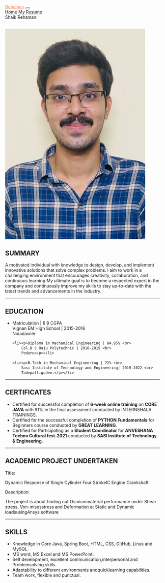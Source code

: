 <!DOCTYPE html>
<html lang="en">
<head>
    <meta charset="UTF-8">
    <meta http-equiv="X-UA-Compatible" content="IE=edge">
    <meta name="viewport" content="width=device-width, initial-scale=1.0">
    <title>Rehaman Resume</title>
    <link rel="stylesheet" href="./Style.css">
    <link href="https://cdn.jsdelivr.net/npm/bootstrap@5.3.0-alpha3/dist/css/bootstrap.min.css" rel="stylesheet" integrity="sha384-KK94CHFLLe+nY2dmCWGMq91rCGa5gtU4mk92HdvYe+M/SXH301p5ILy+dN9+nJOZ" crossorigin="anonymous">
    <link rel="preconnect" href="https://fonts.googleapis.com">
    <link rel="preconnect" href="https://fonts.gstatic.com" crossorigin>
    <link href="https://fonts.googleapis.com/css2?family=Lobster&display=swap" rel="stylesheet">
    <link rel="preconnect" href="https://fonts.googleapis.com">
    <link rel="preconnect" href="https://fonts.gstatic.com" crossorigin>
    <link href="https://fonts.googleapis.com/css2?family=Merriweather+Sans:ital,wght@1,700&display=swap" rel="stylesheet">
    <link rel="stylesheet" href="https://cdnjs.cloudflare.com/ajax/libs/font-awesome/4.7.0/css/font-awesome.min.css">
    <link rel="preconnect" href="https://fonts.googleapis.com">
    <link rel="preconnect" href="https://fonts.gstatic.com" crossorigin>
    <link href="https://fonts.googleapis.com/css2?family=Acme&family=Castoro+Titling&family=Pacifico&family=Satisfy&family=Vollkorn:ital@1&display=swap" rel="stylesheet">
    <script src="https://cdn.jsdelivr.net/npm/bootstrap@5.3.0-alpha3/dist/js/bootstrap.bundle.min.js" integrity="sha384-ENjdO4Dr2bkBIFxQpeoTz1HIcje39Wm4jDKdf19U8gI4ddQ3GYNS7NTKfAdVQSZe" crossorigin="anonymous"></script>
</head>
<body>
    <section>
        <nav class="navbar navbar-expand-lg bg-body-tertiary" id="navbg">
            <div class="container-fluid">
              <a class="navbar-brand" href="#" style="color: #FF7F50; font-family: 'Acme', sans-serif;">Rehaman</a>
                <button class="navbar-toggler" type="button" data-bs-toggle="collapse" data-bs-target="#navbarNavAltMarkup" aria-controls="navbarNavAltMarkup" aria-expanded="false" aria-label="Toggle navigation">
                  <span class="navbar-toggler-icon"></span>
                </button>
            <div class="collapse navbar-collapse" id="navbarNavAltMarkup">
            <div class="navbar-nav">
                <a id="border" class="nav-link" href="https://rehaman-shaik.github.io/Portfolio/">Home</a>
                <a class="nav-link active" href="https://rehaman-shaik.github.io/Resume/">My Resume</a>
            </div>
          </nav>
    </section>

<section id="padding">
<footer>Shaik Rehaman</footer>    
<h1></h1>

<img src="./My photo Resized 23.jpg" alt="My Photo">

<h2>SUMMARY</h2>
    <p id="padding" >A motivated individual with
    knowledge to design, develop, and
    implement innovative solutions that
    solve complex problems. I aim to
    work in a challenging environment
    that encourages creativity, collaboration, and continuous
    learning.My ultimate goal is to
    become a respected expert in the
    company and continuously improve
    my skills to stay up-to-date with the
    latest trends and advancements in the
    industry.</p>

<hr>

<h2>EDUCATION</h2>
<ul>
    <li><p> Matriculation | 8.8 CGPA <br> 
        Vignan EM High School | 2015-2016 <br>
        Nidadavole</p></li>

    <li><p>Diploma in Mechanical Engineering | 84.95% <br> 
        Col.D S Raju Polytechnic | 2016-2019 <br>
        Poduru</p></li>

    <li><p>B.Tech in Mechanical Engineering | 72% <br>
        Sasi Institute of Technology and Engineering| 2019-2022 <br>
        Tadepalligudem.</p></li>
</ul>


<hr>    

<h2>CERTIFICATES</h2>

<ul>
    <li>Certified for successful completion of <span style="font-weight: bold;">6-week online training</span> on <span style="font-weight: bold;">CORE JAVA</span> with <span>91%</span> in the final assessment conducted by <span style="font-weight: bold;"></span>INTERNSHALA TRAININGS.</li>
    <li>Certified for the successful completion of <span style="font-weight: bold;">PYTHON Fundamentals</span> for Beginners course conducted by <span style="font-weight: bold;">GREAT LEARNING</span>.</li>
    </li>
    <li>Certified for Participating as a <span style="font-weight: bold;">Student Coordinator</span> for <span style="font-weight: bold;">ANVESHANA Techno Cultural fest-2021</span> conducted by <span style="font-weight: bold;">SASI Institute of Technology & Engineering</span>.</li>
</ul>

<hr>

<h2 id = "bgc">ACADEMIC PROJECT UNDERTAKEN</h2>

<p> <p class = "boldtitleproject"> Title:</p>Dynamic Response of Single Cylinder Four StrokeIC Engine Crankshaft</p>
<p> <p class = "boldtitleproject">Description:</p> The project is about finding out Osmiummaterial performance under Shear stress, Von-misesstress and Deformation at Static and Dynamic loadsusingAnsys software</p>
<hr>

<h2>SKILLS</h2>
<ul>
    <li>Knowledge in Core Java, Spring Boot, HTML, CSS, GitHub, Linus and MySQL.</li>
    <li>MS word, MS Excel and MS PowerPoint.</li>
    <li>Self development, excellent communication,interpersonal and Problemsolving skills.</li>
    <li>Adaptability to different environments andquicklearning capabilities.</li>
    <li>Team work, flexible and punctual.</li>
</ul>
</section>
</body>
</html>
